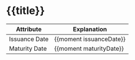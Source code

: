 {{title}}
=========

| Attribute     | Explanation             |
| ------------- | ----------------------- |
| Issuance Date | {{moment issuanceDate}} |
| Maturity Date | {{moment maturityDate}} |